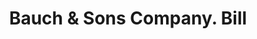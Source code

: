 ---
doi: 10.7916/D8N3180N
date_other: '1890'
date_other_textual: 1890-1899
form: printed ephemera
genre:
- Invoices
name:
- Bauch & Sons Company
object_in_context_url: https://biggert.cul.columbia.edu/items/view/ave_biggert_00543
subject_hierarchical_geographic:
- Baltimore, Maryland, United States
subject_name:
- Bauch & Sons Company
title: Bauch & Sons Company. Bill
sort_title: Bauch & Sons Company. Bill
call_number: ave_biggert_00543
coordinates:
- 39.28333333333333,-76.61666666666666
pid: ave_biggert_00543
identifiers: ave_biggert_00543
canvas_id: ldpd:395816
permalink: "/items/ave_biggert_00543/"
layout: iiif-image-page
---